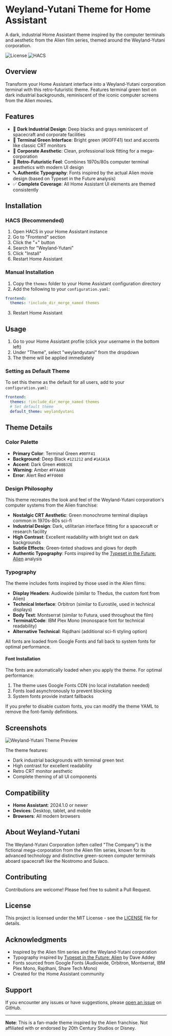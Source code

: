 # Weyland-Yutani Theme for Home Assistant

A dark, industrial Home Assistant theme inspired by the computer terminals and aesthetic from the Alien film series, themed around the Weyland-Yutani corporation.

![License](https://img.shields.io/github/license/loryanstrant/ha-weylandyutani)
![HACS](https://img.shields.io/badge/HACS-Default-orange.svg)

## Overview

Transform your Home Assistant interface into a Weyland-Yutani corporation terminal with this retro-futuristic theme. Features terminal green text on dark industrial backgrounds, reminiscent of the iconic computer screens from the Alien movies.

## Features

- 🎨 **Dark Industrial Design**: Deep blacks and grays reminiscent of spacecraft and corporate facilities
- 💚 **Terminal Green Interface**: Bright green (#00FF41) text and accents like classic CRT monitors  
- 🏢 **Corporate Aesthetic**: Clean, professional look fitting for a mega-corporation
- 🚀 **Retro-Futuristic Feel**: Combines 1970s/80s computer terminal aesthetics with modern UI design
- 🔤 **Authentic Typography**: Fonts inspired by the actual Alien movie design (based on Typeset in the Future analysis)
- ✅ **Complete Coverage**: All Home Assistant UI elements are themed consistently

## Installation

### HACS (Recommended)

1. Open HACS in your Home Assistant instance
2. Go to "Frontend" section
3. Click the "+" button
4. Search for "Weyland-Yutani"
5. Click "Install"
6. Restart Home Assistant

### Manual Installation

1. Copy the `themes` folder to your Home Assistant configuration directory
2. Add the following to your `configuration.yaml`:

```yaml
frontend:
  themes: !include_dir_merge_named themes
```

3. Restart Home Assistant

## Usage

1. Go to your Home Assistant profile (click your username in the bottom left)
2. Under "Theme", select "weylandyutani" from the dropdown
3. The theme will be applied immediately

### Setting as Default Theme

To set this theme as the default for all users, add to your `configuration.yaml`:

```yaml
frontend:
  themes: !include_dir_merge_named themes
  # Set default theme
  default_theme: weylandyutani
```

## Theme Details

### Color Palette

- **Primary Color**: Terminal Green `#00FF41`
- **Background**: Deep Black `#121212` and `#1A1A1A`
- **Accent**: Dark Green `#00B32E`
- **Warning**: Amber `#FFAA00`
- **Error**: Alert Red `#FF0000`

### Design Philosophy

This theme recreates the look and feel of the Weyland-Yutani corporation's computer systems from the Alien franchise:

- **Nostalgic CRT Aesthetic**: Green monochrome terminal displays common in 1970s-80s sci-fi
- **Industrial Design**: Dark, utilitarian interface fitting for a spacecraft or research facility  
- **High Contrast**: Excellent readability with bright text on dark backgrounds
- **Subtle Effects**: Green-tinted shadows and glows for depth
- **Authentic Typography**: Fonts inspired by the [Typeset in the Future: Alien](https://typesetinthefuture.com/2014/12/01/alien/) analysis

### Typography

The theme includes fonts inspired by those used in the Alien films:

- **Display Headers**: Audiowide (similar to Thedus, the custom font from Alien)
- **Technical Interface**: Orbitron (similar to Eurostile, used in technical displays)
- **Body Text**: Montserrat (similar to Futura, used throughout the film)
- **Terminal/Code**: IBM Plex Mono (monospace font for technical readability)
- **Alternative Technical**: Rajdhani (additional sci-fi styling option)

All fonts are loaded from Google Fonts and fall back to system fonts for optimal performance.

#### Font Installation

The fonts are automatically loaded when you apply the theme. For optimal performance:

1. The theme uses Google Fonts CDN (no local installation needed)
2. Fonts load asynchronously to prevent blocking
3. System fonts provide instant fallbacks

If you prefer to disable custom fonts, you can modify the theme YAML to remove the font-family definitions.

## Screenshots

![Weyland-Yutani Theme Preview](https://github.com/user-attachments/assets/b87cab23-3196-4555-a2a3-0736c6d4dd67)

The theme features:
- Dark industrial backgrounds with terminal green text
- High contrast for excellent readability
- Retro CRT monitor aesthetic
- Complete theming of all UI components

## Compatibility

- **Home Assistant**: 2024.1.0 or newer
- **Devices**: Desktop, tablet, and mobile
- **Browsers**: All modern browsers

## About Weyland-Yutani

The Weyland-Yutani Corporation (often called "The Company") is the fictional mega-corporation from the Alien film series, known for its advanced technology and distinctive green-screen computer terminals aboard spacecraft like the Nostromo and Sulaco.

## Contributing

Contributions are welcome! Please feel free to submit a Pull Request.

## License

This project is licensed under the MIT License - see the [LICENSE](LICENSE) file for details.

## Acknowledgments

- Inspired by the Alien film series and the Weyland-Yutani corporation
- Typography inspired by [Typeset in the Future: Alien](https://typesetinthefuture.com/2014/12/01/alien/) by Dave Addey
- Fonts sourced from Google Fonts (Audiowide, Orbitron, Montserrat, IBM Plex Mono, Rajdhani, Share Tech Mono)
- Created for the Home Assistant community

## Support

If you encounter any issues or have suggestions, please [open an issue](https://github.com/loryanstrant/ha-weylandyutani/issues) on GitHub.

---

**Note**: This is a fan-made theme inspired by the Alien franchise. Not affiliated with or endorsed by 20th Century Studios or Disney.

